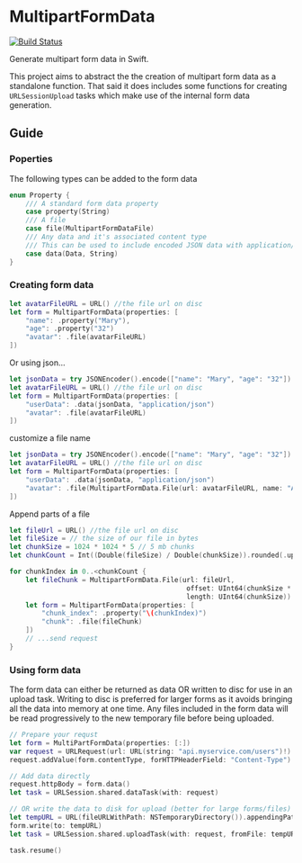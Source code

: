 # MultipartFormData

[![Build Status](https://travis-ci.org/WCByrne/MultipartFormData.svg?branch=master)](https://travis-ci.org/WCByrne/MultipartFormData)

Generate multipart form data in Swift.

This project aims to abstract the the creation of multipart form data as a standalone function. That said it does includes some functions for creating `URLSessionUpload` tasks which make use of the internal form data generation.

## Guide

### Poperties

The following types can be added to the form data
```swift
enum Property {
    /// A standard form data property
    case property(String)
    /// A file
    case file(MultipartFormDataFile)
    /// Any data and it's associated content type
    /// This can be used to include encoded JSON data with application/json
    case data(Data, String)
}
```

### Creating form data

```swift
let avatarFileURL = URL() //the file url on disc
let form = MultipartFormData(properties: [
    "name": .property("Mary"),
    "age": .property("32")
    "avatar": .file(avatarFileURL)
])
```
Or using json...
```swift
let jsonData = try JSONEncoder().encode(["name": "Mary", "age": "32"])
let avatarFileURL = URL() //the file url on disc
let form = MultipartFormData(properties: [
    "userData": .data(jsonData, "application/json")
    "avatar": .file(avatarFileURL)
])
```

customize a file name
```swift
let jsonData = try JSONEncoder().encode(["name": "Mary", "age": "32"])
let avatarFileURL = URL() //the file url on disc
let form = MultipartFormData(properties: [
    "userData": .data(jsonData, "application/json")
    "avatar": .file(MultipartFormData.File(url: avatarFileURL, name: "Avatar"))
])
```

Append parts of a file
```swift
let fileUrl = URL() //the file url on disc
let fileSize = // the size of our file in bytes
let chunkSize = 1024 * 1024 * 5 // 5 mb chunks
let chunkCount = Int((Double(fileSize) / Double(chunkSize)).rounded(.up))

for chunkIndex in 0..<chunkCount {
    let fileChunk = MultipartFormData.File(url: fileUrl,
                                            offset: UInt64(chunkSize * chunkIndex),
                                            length: UInt64(chunkSize))
    let form = MultipartFormData(properties: [
        "chunk_index": .property("\(chunkIndex)")
        "chunk": .file(fileChunk)
    ])
    // ...send request
}
```

### Using form data

The form data can either be returned as data OR written to disc for use in an upload task. Writing to disc is preferred for larger forms as it avoids bringing all the data into memory at one time. Any files included in the form data will be read progressively to the new temporary file before being uploaded.

```swift
// Prepare your requst
let form = MultiPartFormData(properties: [:])
var request = URLRequest(url: URL(string: "api.myservice.com/users")!)
request.addValue(form.contentType, forHTTPHeaderField: "Content-Type")

// Add data directly
request.httpBody = form.data()
let task = URLSession.shared.dataTask(with: request)

// OR write the data to disk for upload (better for large forms/files)
let tempURL = URL(fileURLWithPath: NSTemporaryDirectory()).appendingPathComponent(UUID().uuidString)
form.write(to: tempURL)
let task = URLSession.shared.uploadTask(with: request, fromFile: tempURL)

task.resume()
```


